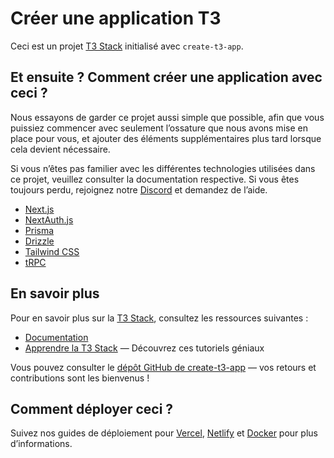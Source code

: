 # Créer une application T3

Ceci est un projet [T3 Stack](https://create.t3.gg/) initialisé avec `create-t3-app`.

## Et ensuite ? Comment créer une application avec ceci ?

Nous essayons de garder ce projet aussi simple que possible, afin que vous puissiez commencer avec seulement l’ossature que nous avons mise en place pour vous, et ajouter des éléments supplémentaires plus tard lorsque cela devient nécessaire.

Si vous n’êtes pas familier avec les différentes technologies utilisées dans ce projet, veuillez consulter la documentation respective. Si vous êtes toujours perdu, rejoignez notre [Discord](https://t3.gg/discord) et demandez de l’aide.

- [Next.js](https://nextjs.org)
- [NextAuth.js](https://next-auth.js.org)
- [Prisma](https://prisma.io)
- [Drizzle](https://orm.drizzle.team)
- [Tailwind CSS](https://tailwindcss.com)
- [tRPC](https://trpc.io)

## En savoir plus

Pour en savoir plus sur la [T3 Stack](https://create.t3.gg/), consultez les ressources suivantes :

- [Documentation](https://create.t3.gg/)
- [Apprendre la T3 Stack](https://create.t3.gg/en/faq#what-learning-resources-are-currently-available) — Découvrez ces tutoriels géniaux

Vous pouvez consulter le [dépôt GitHub de create-t3-app](https://github.com/t3-oss/create-t3-app) — vos retours et contributions sont les bienvenus !

## Comment déployer ceci ?

Suivez nos guides de déploiement pour [Vercel](https://create.t3.gg/en/deployment/vercel), [Netlify](https://create.t3.gg/en/deployment/netlify) et [Docker](https://create.t3.gg/en/deployment/docker) pour plus d’informations.